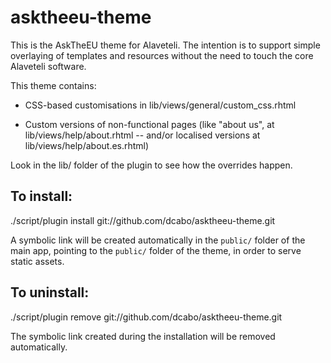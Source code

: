 asktheeu-theme
==============

This is the AskTheEU theme for Alaveteli. The intention is to 
support simple overlaying of templates and resources without the 
need to touch the core Alaveteli software.

This theme contains:

 * CSS-based customisations in lib/views/general/custom_css.rhtml

 * Custom versions of non-functional pages (like "about
   us", at lib/views/help/about.rhtml -- and/or localised versions at
   lib/views/help/about.es.rhtml)

Look in the lib/ folder of the plugin to see how the overrides happen.

To install:
-----------
 
  ./script/plugin install git://github.com/dcabo/asktheeu-theme.git

A symbolic link will be created automatically in the `public/` folder
of the main app, pointing to the `public/` folder of the theme, in 
order to serve static assets.

To uninstall:
-------------

  ./script/plugin remove git://github.com/dcabo/asktheeu-theme.git

The symbolic link created during the installation will be removed 
automatically.